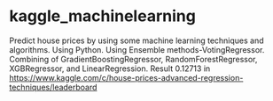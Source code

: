 # kaggle_machinelearning
Predict house prices by using some machine learning techniques and algorithms. Using Python. 
Using Ensemble methods-VotingRegressor. Combining of GradientBoostingRegressor, RandomForestRegressor, XGBRegressor, and LinearRegression.
Result 0.12713 in https://www.kaggle.com/c/house-prices-advanced-regression-techniques/leaderboard
